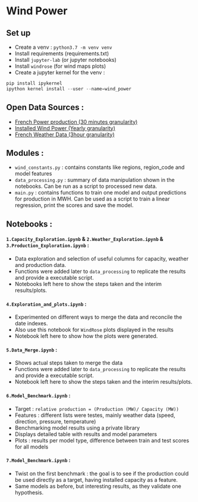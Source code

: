 # Wind Power

## Set up
- Create a venv : `python3.7 -m venv venv`
- Install requirements (requirements.txt)
- Install `jupyter-lab` (or jupyter notebooks)
- Install `windrose` (for wind maps plots)
- Create a jupyter kernel for the venv : 
```python
pip install ipykernel
ipython kernel install --user --name=wind_power
```

## Open Data Sources : 
- [French Power production (30 minutes granularity)](https://opendata.reseaux-energies.fr/explore/dataset/eco2mix-regional-cons-def/information/?disjunctive.libelle_region&disjunctive.nature)
- [Installed Wind Power (Yearly granularity)](https://www.data.gouv.fr/fr/datasets/parc-regional-annuel-de-production-eolien-et-solaire-2001-a-2019/)
- [French Weather Data (3hour granularity)](https://public.opendatasoft.com/explore/dataset/donnees-synop-essentielles-omm/table/?sort=date)


## Modules :
- `wind_constants.py` : contains constants like regions, region_code and model features
- `data_processing.py` : summary of data manipulation shown in the notebooks. Can be run as a script to processed new data.
- `main.py` : contains functions to train one model and output predictions for production in MWH. Can be used as a script to train a linear regression, print the scores and save the model.

## Notebooks :

#### `1.Capacity_Exploration.ipynb` & `2.Weather_Exploration.ipynb` & `3.Production_Exploration.ipynb` : 
- Data exploration and selection of useful columns for capacity, weather and production data. </br>
- Functions were added later to `data_processing` to replicate the results and provide a executable script.</br>
- Notebooks left here to show the steps taken and the interim results/plots.</br>

#### `4.Exploration_and_plots.ipynb` :
- Experimented on different ways to merge the data and reconcile the date indexes.
- Also use this notebook for `WindRose` plots displayed in the results
- Notebook left here to show how the plots were generated.</br>

#### `5.Data_Merge.ipynb` :
- Shows actual steps taken to merge the data
- Functions were added later to `data_processing` to replicate the results and provide a executable script.</br>
- Notebook left here to show the steps taken and the interim results/plots.</br>

#### `6.Model_Benchmark.ipynb` :
- Target : `relative production = (Production (MW)/ Capacity (MW))`
- Features : different lists were testes, mainly weather data (speed, direction, pressure, temperature)
- Benchmarking model results using a private library
- Displays detailed table with results and model parameters
- Plots : results per model type, difference between train and test scores for all models

#### `7.Model_Benchmark.ipynb` :
- Twist on the first benchmark : the goal is to see if the production could be used directly as a target, having installed capacity as a feature. </br>
- Same models as before, but interesting results, as they validate one hypothesis.